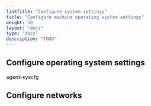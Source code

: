 ```yaml
---
linkTitle: "Configure system settings"
title: "Configure machine operating system settings"
weight: 50
layout: "docs"
type: "docs"
description: "TODO"
---
```



## Configure operating system settings

agent-syscfg

## Configure networks
